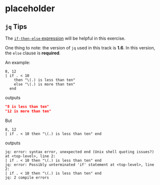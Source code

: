# placeholder

## `jq` Tips

The [`if-then-else` expression][if] will be helpful in this exercise.

One thing to note: the version of `jq` used in this track is **1.6**.
In this version, the `else` clause is **required**.

An example:

```jq
8, 12
| if . < 10
    then "\(.) is less than ten"
    else "\(.) is more than ten"
  end
```

outputs

```json
"8 is less than ten"
"12 is more than ten"
```

But

```jq
8, 12
| if . < 10 then "\(.) is less than ten" end
```

outputs

```none
jq: error: syntax error, unexpected end (Unix shell quoting issues?) at <top-level>, line 2:
| if . < 10 then "\(.) is less than ten" end
jq: error: Possibly unterminated 'if' statement at <top-level>, line 2:
| if . < 10 then "\(.) is less than ten" end
jq: 2 compile errors
```

[if]: https://jqlang.github.io/jq/manual/v1.6/#if-then-else-end

